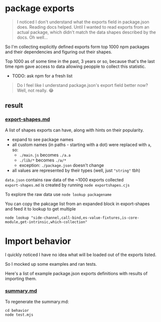 # package exports

> I noticed I don't understand what the exports field in package.json does. Reading docs helped. Until I wanted to read exports from an actual package, which didn't match the data shapes described by the docs. Oh well...

So I'm collecting explicitly defined exports form top 1000 npm packages and their dependencies and figuring out their shapes.

Top 1000 as of some time in the past, 3 years or so, because that's the last time npm gave access to data allowing peopple to collect this statistic. 

- TODO: ask npm for a fresh list

> Do I feel like I understand package.json's export field better now? Well, not really. 😂

## result

### [export-shapes.md](./export-shapes.md)

A list of shapes exports can have, along with hints on their popularity.

- expand to see package names
- all custom names (in paths - starting with a dot) were replaced with `a`, so:
  -  `./main.js` becomes `./a.a`
  -  `./lib/*` becomes `./a/*`
  -  exception: `./package.json` doesn't change
- all values are represented by their types (well, just `"string"` tbh)



`data.json` contains raw data of the ~1000 exports collected  
`export-shapes.md` is created by running `node exportshapes.cjs`

To explore the raw data use `node lookup packagename`

You can copy the pakcage list from an expanded block in export-shapes and feed it to lookup to get multiple

```
node lookup "side-channel,call-bind,es-value-fixtures,is-core-module,get-intrinsic,which-collection"
```

# Import behavior

I quickly noticed I have no idea what will be loaded out of the exports listed. 

So I mocked up some examples and ran tests.

Here's a list of example package.json exports definitions with results of importing them.
### [summary.md](./behavior/summary.md)


To regenerate the summary.md:  

```
cd behavior
node test.mjs
```